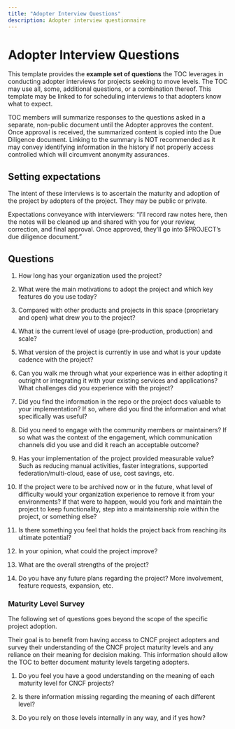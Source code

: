 ```yaml
---
title: "Adopter Interview Questions"
description: Adopter interview questionnaire 
---
```


# Adopter Interview Questions

This template provides the **example set of questions** the TOC leverages in conducting adopter interviews for projects seeking to move levels. The TOC may use all, some, additional questions, or a combination thereof. This template may be linked to for scheduling interviews to that adopters know what to expect.

TOC members will summarize responses to the questions asked in a separate, non-public document until the Adopter approves the content. Once approval is received, the summarized content is copied into the Due Diligence document. Linking to the summary is NOT recommended as it may convey identifying information in the history if not properly access controlled which will circumvent anonymity assurances.

## Setting expectations

The intent of these interviews is to ascertain the maturity and adoption of the project by adopters of the project. They may be public or private.

Expectations conveyance with interviewers: “I’ll record raw notes here, then the notes will be cleaned up and shared with you for your review, correction, and final approval. Once approved, they’ll go into $PROJECT’s due diligence document.”

## Questions

1. How long has your organization used the project?

2. What were the main motivations to adopt the project and which key features do you use today?

3. Compared with other products and projects in this space (proprietary and open) what drew you to the project?

4. What is the current level of usage (pre-production, production) and scale?

5. What version of the project is currently in use and what is your update cadence with the project?

6. Can you walk me through what your experience was in either adopting it outright or integrating it with your existing services and applications? What challenges did you experience with the project?

7. Did you find the information in the repo or the project docs valuable to your implementation? If so, where did you find the information and what specifically was useful?

8. Did you need to engage with the community members or maintainers? If so what was the context of the engagement, which communication channels did you use and did it reach an acceptable outcome?

9. Has your implementation of the project provided measurable value? Such as reducing manual activities, faster integrations, supported federation/multi-cloud, ease of use, cost savings, etc.

10. If the project were to be archived now or in the future, what level of difficulty would your organization experience to remove it from your environments? If that were to happen, would you fork and maintain the project to keep functionality, step into a maintainership role within the project, or something else?

11. Is there something you feel that holds the project back from reaching its ultimate potential?

12. In your opinion, what could the project improve?

13. What are the overall strengths of the project?

14. Do you have any future plans regarding the project? More involvement, feature requests, expansion, etc.

### Maturity Level Survey

The following set of questions goes beyond the scope of the specific project adoption.

Their goal is to benefit from having access to CNCF project adopters and survey their understanding of the CNCF project maturity levels and any reliance on their meaning for decision making. This information should allow the TOC to better document maturity levels targeting adopters.

1. Do you feel you have a good understanding on the meaning of each maturity level for CNCF projects?

2. Is there information missing regarding the meaning of each different level?

3. Do you rely on those levels internally in any way, and if yes how?